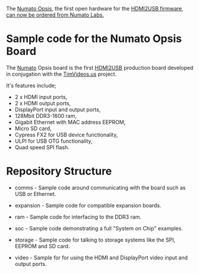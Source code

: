 
The <a href="http://hdmi2usb.tv/numato-opsis">Numato Opsis</a>, the first open hardware for the
<a href="http://hdmi2usb.tv">HDMI2USB firmware</a>,
<a href="https://numato.com/product/numato-opsis-fpga-based-open-video-platform">can now be ordered from Numato Labs.</a>

Sample code for the Numato Opsis Board
======================================

The [Numato](http://numato.com) Opsis board is the first [HDMI2USB](http://hdmi2usb.tv)
production board developed in conjugation with the
[TimVideos.us](http://code.timvideos.us) project.

It's features include;
 * 2 x HDMI input ports,
 * 2 x HDMI output ports,
 * DisplayPort input and output ports,
 * 128Mbit DDR3-1600 ram,
 * Gigabit Ethernet with MAC address EEPROM,
 * Micro SD card,
 * Cypress FX2 for USB device functionality,
 * ULPI for USB OTG functionality,
 * Quad speed SPI flash.

Repository Structure
====================

 * comms - Sample code around communicating with the board such as USB or
   Ethernet.

 * expansion - Sample code for compatible expansion boards.

 * ram - Sample code for interfacing to the DDR3 ram.

 * soc - Sample code demonstrating a full "System on Chip" examples.

 * storage - Sample code for talking to storage systems like the SPI, EEPROM
   and SD card.

 * video - Sample for for using the HDMI and DisplayPort video input and output
   ports.

